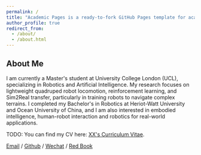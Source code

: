 ```yaml
---
permalink: /
title: "Academic Pages is a ready-to-fork GitHub Pages template for academic personal websites"
author_profile: true
redirect_from: 
  - /about/
  - /about.html
---
```


## About Me

I am currently a Master's student at University College London (UCL), specializing in Robotics and Artificial Intelligence. My research focuses on lightweight quadruped robot locomotion, reinforcement learning, and Sim2Real transfer, particularly in training robots to navigate complex terrains. I completed my Bachelor's in Robotics at Heriot-Watt University and Ocean University of China, and I am also interested in embodied intelligence, human-robot interaction and robotics for real-world applications.


TODO: You can find my CV here: [XX's Curriculum Vitae](../assets/Curriculum_Vitae.pdf).

[Email](jasonli1207@foxmail.com) / [Github](https://github.com/JLCucumber) / [Wechat](../images/wechat.jpg) / [Red Book]()

